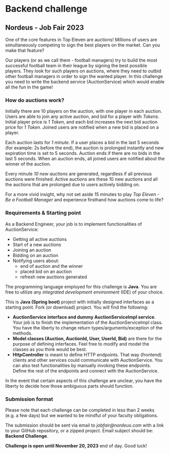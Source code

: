 # Backend challenge
## Nordeus - Job Fair 2023
One of the core features in Top Eleven are auctions! 
Millions of users are simultaneously competing to sign the best players on the market. 
Can you make that feature?

Our players (or as we call them - football managers) try to build the most successful football team in their league by signing the best possible players. 
They look for such players on auctions, where they need to outbid other football managers in order to sign the wanted player. 
In this challenge you need to write the backend service (AuctionService) which would enable all the fun in the game!

### How do auctions work?
Initially there are 10 players on the auction, with one player in each auction.
Users are able to join any active auction, and bid for a player with _Tokens_. 
Initial player price is _1 Token_, and each bid increases the next bid auction price for _1 Token_.
Joined users are notified when a new bid is placed on a player.

Each auction lasts for _1 minute_.
If a user places a bid in the last 5 seconds (for example: 2s before the end), the auction is prolonged instantly and new expiration time is set to 5 seconds. 
Auction ends if there are no bids in the last 5 seconds. 
When an auction ends, all joined users are notified about the winner of the auction.

Every minute _10 new auctions_ are generated, regardless if all previous auctions were finished.
Active auctions are these 10 new auctions and all the auctions that are prolonged due to users actively bidding on.

For a more vivid insight, why not set aside 15 minutes to play _Top Eleven - Be a Football Manager_ and experience firsthand how auctions come to life?

### Requirements & Starting point
As a Backend Engineer, your job is to implement functionalities of AuctionService:
- Getting all active auctions
- Start of a new auctions
- Joining an auction
- Bidding on an auction
- Notifying users about:
  - end of auction and the winner
  - placed bid on an auction
  - refresh new auctions generated

The programming language employed for this challenge is **Java**.
You are free to utilize any _integrated development environment_ (IDE) of your choice.

This is **Java (Spring boot)** project with initially designed interfaces as a starting point.
Fork (or download) project. You will find the following:
- **AuctionService interface and dummy AuctionServiceImpl service**. 
  Your job is to finish the implementation of the AuctionServiceImpl class. 
  You have the liberty to change return types/arguments/exception of the methods.
- **Model classes (Auction, AuctionId, User, UserId, Bid)** are there for the purpose of defining interfaces. 
  Feel free to modify and model the classes as you think would be best.
- **HttpController** is meant to define HTTP endpoints. 
  That way (frontend) clients and other services could communicate with AuctionService. 
  You can also test functionalities by manually invoking these endpoints. 
  Define the rest of the endpoints and connect with the AuctionService.

In the event that certain aspects of this challenge are unclear, 
you have the liberty to decide how those ambiguous parts should function.

### Submission format
Please note that each challenge can be completed in less than 2 weeks (e.g. a few days) but we wanted to be mindful of your faculty obligations.

The submission should be sent via email to _jobfair@nordeus.com_ with a link to your GitHub repository, or a zipped project. 
Email subject should be: **Backend Challenge**.

**Challenge is open until November 20, 2023** end of day. Good luck!
